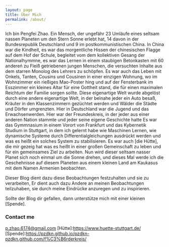 ```yaml
---
layout: page
title: Über Mich
permalink: /about/
---
```

Ich bin Pengfei Zhao. Ein Mensch, der ungefähr 23 Umläufe eines seltsam nassen Planeten um den Stern Sonne erlebt hat,
14 davon in der Bundesrepublik Deutschland und 9 im postkommunistischen China. In China war die Kindheit, es war das morgentliche Hissen der chinesischen Flagge auf dem Hof der Schule, begleitet vom dem kollektiven Gesang der Nationalhymmne, es war das Lernen in einem staubigen Betonkasten mit 60 andereń zu Fleiß getriebenen jungen Menschen, die versuchten Inhalte aus dem starren Monolog des Lehrers zu schöpfen. Es war auch das Leben mit Onkels, Tanten, Cousins und Cousinen in einer einzigen Wohnung, wo im Wohnzimmer ein rießiges Mao-Poster hing und auf der Fensterbank im Esszimmer ein kleines Altar für eine Gottheit stand, die für einen maximalen Reichtum der Familie sorgen sollte.
Diese eigenartige Welt wurde abgelöst durch eine andere eigenartige Welt, in der beinahe jeder ein Auto besaß, Kräuter in den Klassenzimmern gezüchtet werden und Wälder die Städte und Dörfer umgrenzten. Hier in Deutschland war die Jugend und das Erwachsenwerden. Hier war der Freundeskreis, in der jeder aus einer anderen Nation stammte und jeder seine eigene Geschichte hatte Es war das Gymmnasium in einem Vorort von Frankfurt und das Kybernetik Studium in Stuttgart, in dem ich gelernt habe wie Maschinen Lernen, wie dynamische Systeme durch Differentialgleichungen ausdrückt werden und was es heißt ein solches System zu stabilisieren. Es war auch [die Hütte], die mir gezeig hat was es heißt in einer großen Gemeinschaft zu leben und für ein gemeinsames Ziel zu arbeiten.
Nun wird dieser seltsam nasser Planet sich noch einmal um die Sonne drehen, und dieses Mal werde ich die Geschehnisse auf diesem Planeten aus einem kleinen Land am Kaukasus mit dem Namen Armenien beobachten.

Dieser Blog dient dazu diese Beobachtungen festzuhalten und sie zu verarbeiten, Er dient auch dazu Andere an meinen Beobachtungen teilzuhaben, sie durch meine Eindrücke anzuregen und zu inspirieren.


Sollte der Blog dir gefallen, dann unterstütze mich mit einer kleinen [Spende].

### Contact me

[p.zhao.6174@gmail.com](mailto:p.zhao.6174@gmail.com)
[Hütte]:https://www.huette-stuttgart.de/
[Spende]:https://pzdkn.github.io/pzdkn-pzdkn.github.com/f%C3%B6rderkreis/
